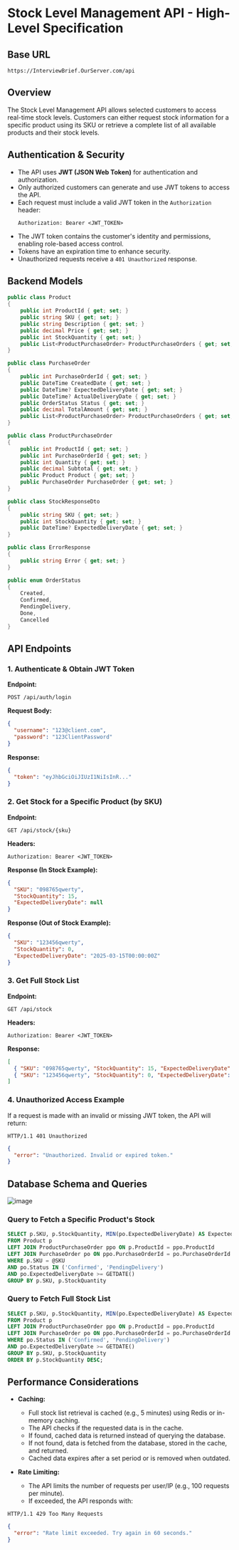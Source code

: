 # Stock Level Management API - High-Level Specification

## Base URL
```
https://InterviewBrief.OurServer.com/api
```

## Overview
The Stock Level Management API allows selected customers to access real-time stock levels. Customers can either request stock information for a specific product using its SKU or retrieve a complete list of all available products and their stock levels.

## Authentication & Security
- The API uses **JWT (JSON Web Token)** for authentication and authorization.
- Only authorized customers can generate and use JWT tokens to access the API.
- Each request must include a valid JWT token in the `Authorization` header:
  ```http
  Authorization: Bearer <JWT_TOKEN>
  ```
- The JWT token contains the customer's identity and permissions, enabling role-based access control.
- Tokens have an expiration time to enhance security.
- Unauthorized requests receive a `401 Unauthorized` response.

## Backend Models
```csharp
public class Product
{
    public int ProductId { get; set; }
    public string SKU { get; set; }
    public string Description { get; set; }
    public decimal Price { get; set; }
    public int StockQuantity { get; set; }
    public List<ProductPurchaseOrder> ProductPurchaseOrders { get; set; }
}

public class PurchaseOrder
{
    public int PurchaseOrderId { get; set; }
    public DateTime CreatedDate { get; set; }
    public DateTime? ExpectedDeliveryDate { get; set; }
    public DateTime? ActualDeliveryDate { get; set; }
    public OrderStatus Status { get; set; }
    public decimal TotalAmount { get; set; }
    public List<ProductPurchaseOrder> ProductPurchaseOrders { get; set; }
}

public class ProductPurchaseOrder
{
    public int ProductId { get; set; }
    public int PurchaseOrderId { get; set; }
    public int Quantity { get; set; }
    public decimal Subtotal { get; set; }
    public Product Product { get; set; }
    public PurchaseOrder PurchaseOrder { get; set; }
}

public class StockResponseDto
{
    public string SKU { get; set; }
    public int StockQuantity { get; set; }
    public DateTime? ExpectedDeliveryDate { get; set; }
}

public class ErrorResponse
{
    public string Error { get; set; }
}

public enum OrderStatus
{
    Created,
    Confirmed,
    PendingDelivery,
    Done,
    Cancelled
}

```

## API Endpoints

### 1. Authenticate & Obtain JWT Token
**Endpoint:**
```http
POST /api/auth/login
```
**Request Body:**
```json
{
  "username": "123@client.com",
  "password": "123ClientPassword"
}
```
**Response:**
```json
{
  "token": "eyJhbGciOiJIUzI1NiIsInR..."
}
```

### 2. Get Stock for a Specific Product (by SKU)
**Endpoint:**
```http
GET /api/stock/{sku}
```
**Headers:**
```http
Authorization: Bearer <JWT_TOKEN>
```
**Response (In Stock Example):**
```json
{
  "SKU": "098765qwerty",
  "StockQuantity": 15,
  "ExpectedDeliveryDate": null
}
```
**Response (Out of Stock Example):**
```json
{
  "SKU": "123456qwerty",
  "StockQuantity": 0,
  "ExpectedDeliveryDate": "2025-03-15T00:00:00Z"
}
```

### 3. Get Full Stock List
**Endpoint:**
```http
GET /api/stock
```
**Headers:**
```http
Authorization: Bearer <JWT_TOKEN>
```
**Response:**
```json
[
  { "SKU": "098765qwerty", "StockQuantity": 15, "ExpectedDeliveryDate": null },
  { "SKU": "123456qwerty", "StockQuantity": 0, "ExpectedDeliveryDate": "2025-03-15T00:00:00Z" }
]
```

### 4. Unauthorized Access Example
If a request is made with an invalid or missing JWT token, the API will return:
```http
HTTP/1.1 401 Unauthorized
```
```json
{
  "error": "Unauthorized. Invalid or expired token."
}
```

## Database Schema and Queries


![image](https://github.com/user-attachments/assets/83d25433-a79c-40ca-a054-7f6c2d835d2e)


### Query to Fetch a Specific Product's Stock
```sql
SELECT p.SKU, p.StockQuantity, MIN(po.ExpectedDeliveryDate) AS ExpectedDeliveryDate
FROM Product p
LEFT JOIN ProductPurchaseOrder ppo ON p.ProductId = ppo.ProductId
LEFT JOIN PurchaseOrder po ON ppo.PurchaseOrderId = po.PurchaseOrderId
WHERE p.SKU = @SKU
AND po.Status IN ('Confirmed', 'PendingDelivery')
AND po.ExpectedDeliveryDate >= GETDATE()
GROUP BY p.SKU, p.StockQuantity
```

### Query to Fetch Full Stock List
```sql
SELECT p.SKU, p.StockQuantity, MIN(po.ExpectedDeliveryDate) AS ExpectedDeliveryDate
FROM Product p
LEFT JOIN ProductPurchaseOrder ppo ON p.ProductId = ppo.ProductId
LEFT JOIN PurchaseOrder po ON ppo.PurchaseOrderId = po.PurchaseOrderId
WHERE po.Status IN ('Confirmed', 'PendingDelivery')
AND po.ExpectedDeliveryDate >= GETDATE()
GROUP BY p.SKU, p.StockQuantity
ORDER BY p.StockQuantity DESC;

```

## Performance Considerations
- **Caching:**
  - Full stock list retrieval is cached (e.g., 5 minutes) using Redis or in-memory caching.
  - The API checks if the requested data is in the cache.
  - If found, cached data is returned instead of querying the database.
  - If not found, data is fetched from the database, stored in the cache, and returned.
  - Cached data expires after a set period or is removed when outdated.

- **Rate Limiting:**
  - The API limits the number of requests per user/IP (e.g., 100 requests per minute).
  - If exceeded, the API responds with:

```http
HTTP/1.1 429 Too Many Requests
```
```json
{
  "error": "Rate limit exceeded. Try again in 60 seconds."
}
```

